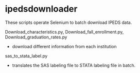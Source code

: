 # ipedsdownloader
These scripts operate Selenium to batch download IPEDS data.  

Download_characteristics.py, Download_fall_enrollment.py, Download_graduation_rates.py 
  - download different information from each institution

sas_to_stata_label.py
  - translates the SAS labeling file to STATA labeling file in batch.
